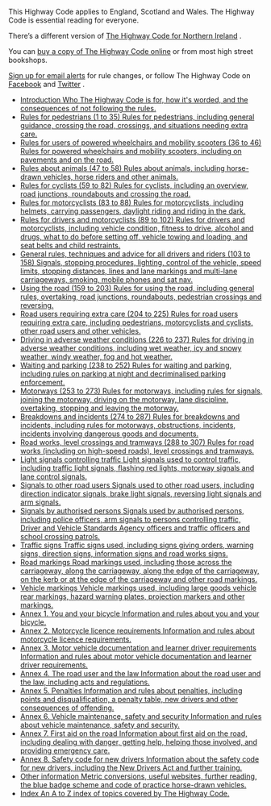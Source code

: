 

This Highway Code applies to England, Scotland and Wales. The Highway Code is essential reading for everyone.

There’s a different version of [The Highway Code for Northern Ireland](https://www.nidirect.gov.uk/articles/highway-code) .

You can [buy a copy of The Highway Code online](https://www.safedrivingforlife.info/shop/official-dvsa-highway-code/) or from most high street bookshops.

[Sign up for email alerts](https://public.govdelivery.com/accounts/UKDVSA/subscriber/new?topic_id=UKDVSA_D_293) for rule changes, or follow The Highway Code on [Facebook](https://www.facebook.com/HighwayCodeGB) and [Twitter](https://twitter.com/HighwayCodeGB) .

 * [Introduction Who The Highway Code is for, how it's worded, and the consequences of not following the rules.](the-highway-code/introduction.md)
 * [Rules for pedestrians (1 to 35) Rules for pedestrians, including general guidance, crossing the road, crossings, and situations needing extra care.](the-highway-code/rules-for-pedestrians-1-to-35.md)
 * [Rules for users of powered wheelchairs and mobility scooters (36 to 46) Rules for powered wheelchairs and mobility scooters, including on pavements and on the road.](the-highway-code/rules-for-users-of-powered-wheelchairs-and-mobility-scooters-36-to-46.md)
 * [Rules about animals (47 to 58) Rules about animals, including horse-drawn vehicles, horse riders and other animals.](the-highway-code/rules-about-animals-47-to-58.md)
 * [Rules for cyclists (59 to 82) Rules for cyclists, including an overview, road junctions, roundabouts and crossing the road.](the-highway-code/rules-for-cyclists-59-to-82.md)
 * [Rules for motorcyclists (83 to 88) Rules for motorcyclists, including helmets, carrying passengers, daylight riding and riding in the dark.](the-highway-code/rules-for-motorcyclists-83-to-88.md)
 * [Rules for drivers and motorcyclists (89 to 102) Rules for drivers and motorcyclists, including vehicle condition, fitness to drive, alcohol and drugs, what to do before setting off, vehicle towing and loading, and seat belts and child restraints.](the-highway-code/rules-for-drivers-and-motorcyclists-89-to-102.md)
 * [General rules, techniques and advice for all drivers and riders (103 to 158) Signals, stopping procedures, lighting, control of the vehicle, speed limits, stopping distances, lines and lane markings and multi-lane carriageways, smoking, mobile phones and sat nav.](the-highway-code/general-rules-techniques-and-advice-for-all-drivers-and-riders-103-to-158.md)
 * [Using the road (159 to 203) Rules for using the road, including general rules, overtaking, road junctions, roundabouts, pedestrian crossings and reversing.](the-highway-code/using-the-road-159-to-203.md)
 * [Road users requiring extra care (204 to 225) Rules for road users requiring extra care, including pedestrians, motorcyclists and cyclists, other road users and other vehicles.](the-highway-code/road-users-requiring-extra-care-204-to-225.md)
 * [Driving in adverse weather conditions (226 to 237) Rules for driving in adverse weather conditions, including wet weather, icy and snowy weather, windy weather, fog and hot weather.](the-highway-code/driving-in-adverse-weather-conditions-226-to-237.md)
 * [Waiting and parking (238 to 252) Rules for waiting and parking, including rules on parking at night and decriminalised parking enforcement.](the-highway-code/waiting-and-parking-238-to-252.md)
 * [Motorways (253 to 273) Rules for motorways, including rules for signals, joining the motorway, driving on the motorway, lane discipline, overtaking, stopping and leaving the motorway.](the-highway-code/motorways-253-to-273.md)
 * [Breakdowns and incidents (274 to 287) Rules for breakdowns and incidents, including rules for motorways, obstructions, incidents, incidents involving dangerous goods and documents.](the-highway-code/breakdowns-and-incidents-274-to-287.md)
 * [Road works, level crossings and tramways (288 to 307) Rules for road works (including on high-speed roads), level crossings and tramways.](the-highway-code/road-works-level-crossings-and-tramways-288-to-307.md)
 * [Light signals controlling traffic Light signals used to control traffic, including traffic light signals, flashing red lights, motorway signals and lane control signals.](the-highway-code/light-signals-controlling-traffic.md)
 * [Signals to other road users Signals used to other road users, including direction indicator signals, brake light signals, reversing light signals and arm signals.](the-highway-code/signals-to-other-road-users.md)
 * [Signals by authorised persons Signals used by authorised persons, including police officers, arm signals to persons controlling traffic, Driver and Vehicle Standards Agency officers and traffic officers and school crossing patrols.](the-highway-code/signals-by-authorised-persons.md)
 * [Traffic signs Traffic signs used, including signs giving orders, warning signs, direction signs, information signs and road works signs.](the-highway-code/traffic-signs.md)
 * [Road markings Road markings used, including those across the carriageway, along the carriageway, along the edge of the carriageway, on the kerb or at the edge of the carriageway and other road markings.](the-highway-code/road-markings.md)
 * [Vehicle markings Vehicle markings used, including large goods vehicle rear markings, hazard warning plates, projection markers and other markings.](the-highway-code/vehicle-markings.md)
 * [Annex 1. You and your bicycle Information and rules about you and your bicycle.](the-highway-code/annex-1-you-and-your-bicycle.md)
 * [Annex 2. Motorcycle licence requirements Information and rules about motorcycle licence requirements.](the-highway-code/annex-2-motorcycle-licence-requirements.md)
 * [Annex 3. Motor vehicle documentation and learner driver requirements Information and rules about motor vehicle documentation and learner driver requirements.](the-highway-code/annex-3-motor-vehicle-documentation-and-learner-driver-requirements.md)
 * [Annex 4. The road user and the law Information about the road user and the law, including acts and regulations.](the-highway-code/annex-4-the-road-user-and-the-law.md)
 * [Annex 5. Penalties Information and rules about penalties, including points and disqualification, a penalty table, new drivers and other consequences of offending.](the-highway-code/annex-5-penalties.md)
 * [Annex 6. Vehicle maintenance, safety and security Information and rules about vehicle maintenance, safety and security.](the-highway-code/annex-6-vehicle-maintenance-safety-and-security.md)
 * [Annex 7. First aid on the road Information about first aid on the road, including dealing with danger, getting help, helping those involved, and providing emergency care.](the-highway-code/annex-7-first-aid-on-the-road.md)
 * [Annex 8. Safety code for new drivers Information about the safety code for new drivers, including the New Drivers Act and further training.](the-highway-code/annex-8-safety-code-for-new-drivers.md)
 * [Other information Metric conversions, useful websites, further reading, the blue badge scheme and code of practice horse-drawn vehicles.](the-highway-code/other-information.md)
 * [Index An A to Z index of topics covered by The Highway Code.](the-highway-code/index.md)

